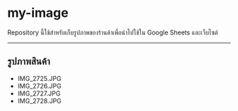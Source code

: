 # my-image

Repository นี้ใช้สำหรับเก็บรูปภาพของร้านค้าเพื่อนำไปใช้ใน Google Sheets และเว็บไซต์

---

## รูปภาพสินค้า

* IMG_2725.JPG
* IMG_2726.JPG
* IMG_2727.JPG
* IMG_2728.JPG
